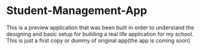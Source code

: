 # Student-Management-App
This is a preview application that was been built in order to understand the designing and basic setup for building a real life application for my school. This is just a first copy or dummy of original app(the app is coming soon)

